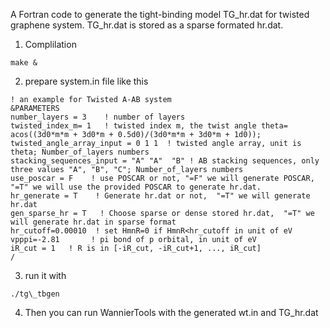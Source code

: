 A Fortran code to generate the tight-binding model TG\_hr.dat for twisted graphene system. TG\_hr.dat is stored as a sparse formated hr.dat.

1. Complilation

```
make &
```

2. prepare system.in file like this

```
! an example for Twisted A-AB system
&PARAMETERS
number_layers = 3    ! number of layers 
twisted_index_m= 1   ! twisted index m, the twist angle theta= acos((3d0*m*m + 3d0*m + 0.5d0)/(3d0*m*m + 3d0*m + 1d0));
twisted_angle_array_input = 0 1 1  ! twisted angle array, unit is theta; Number_of_layers numbers
stacking_sequences_input = "A" "A"  "B" ! AB stacking sequences, only three values "A", "B", "C"; Number_of_layers numbers
use_poscar = F    ! use POSCAR or not, "=F" we will generate POSCAR, "=T" we will use the provided POSCAR to generate hr.dat.
hr_generate = T    ! Generate hr.dat or not,  "=T" we will generate hr.dat
gen_sparse_hr = T   ! Choose sparse or dense stored hr.dat,  "=T" we will generate hr.dat in sparse format
hr_cutoff=0.00010  ! set HmnR=0 if HmnR<hr_cutoff in unit of eV
vpppi=-2.81       ! pi bond of p orbital, in unit of eV
iR_cut = 1   ! R is in [-iR_cut, -iR_cut+1, ..., iR_cut]
/
```

3. run it with 

```
./tg\_tbgen
```

4. Then you can run WannierTools with the generated wt.in and TG\_hr.dat
